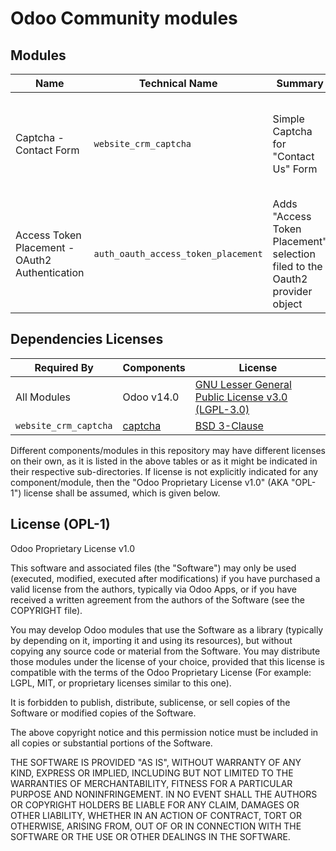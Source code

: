 # Odoo Community modules


## Modules
|Name|Technical Name|Summary|License |
| ----- | ----- | ----- | ----- |
|Captcha - Contact Form|`website_crm_captcha`|Simple Captcha for "Contact Us" Form|GNU Lesser General Public License v3.0 (LGPL-3.0)|
|Access Token Placement - OAuth2 Authentication|`auth_oauth_access_token_placement`|Adds "Access Token Placement" selection filed to the Oauth2 provider object|GNU Lesser General Public License v3.0 (LGPL-3.0)|



## Dependencies Licenses
|Required By| Components | License |
| ----- | ----- | ----- |
|All Modules|Odoo v14.0|[GNU Lesser General Public License v3.0 (LGPL-3.0)](https://raw.githubusercontent.com/odoo/odoo/14.0/LICENSE)|
|`website_crm_captcha`|[captcha](https://github.com/lepture/captcha)|[BSD 3-Clause](https://raw.githubusercontent.com/lepture/captcha/master/LICENSE)|



Different components/modules in this repository may have different licenses on their own,
as it is listed in the above tables or as it might be indicated in their respective sub-directories.
If license is not explicitly indicated for any component/module, then the
"Odoo Proprietary License v1.0" (AKA "OPL-1") license shall be assumed, which is given below.


## License (OPL-1)

Odoo Proprietary License v1.0

This software and associated files (the "Software") may only be used (executed,
modified, executed after modifications) if you have purchased a valid license
from the authors, typically via Odoo Apps, or if you have received a written
agreement from the authors of the Software (see the COPYRIGHT file).

You may develop Odoo modules that use the Software as a library (typically
by depending on it, importing it and using its resources), but without copying
any source code or material from the Software. You may distribute those
modules under the license of your choice, provided that this license is
compatible with the terms of the Odoo Proprietary License (For example:
LGPL, MIT, or proprietary licenses similar to this one).

It is forbidden to publish, distribute, sublicense, or sell copies of the Software
or modified copies of the Software.

The above copyright notice and this permission notice must be included in all
copies or substantial portions of the Software.

THE SOFTWARE IS PROVIDED "AS IS", WITHOUT WARRANTY OF ANY KIND, EXPRESS OR
IMPLIED, INCLUDING BUT NOT LIMITED TO THE WARRANTIES OF MERCHANTABILITY,
FITNESS FOR A PARTICULAR PURPOSE AND NONINFRINGEMENT.
IN NO EVENT SHALL THE AUTHORS OR COPYRIGHT HOLDERS BE LIABLE FOR ANY CLAIM,
DAMAGES OR OTHER LIABILITY, WHETHER IN AN ACTION OF CONTRACT, TORT OR OTHERWISE,
ARISING FROM, OUT OF OR IN CONNECTION WITH THE SOFTWARE OR THE USE OR OTHER
DEALINGS IN THE SOFTWARE.
